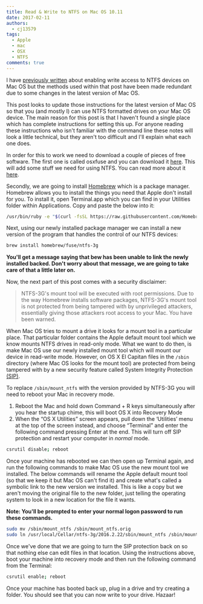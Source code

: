 ```yaml
---
title: Read & Write to NTFS on Mac OS 10.11
date: 2017-02-11
authors:
  - cj13579
tags:
  - Apple
  - mac
  - OSX
  - NTFS
comments: true
---
```

I have [previously written](http://cjblake.net/2015/01/25/native-ntfs-writes-on-mac-os-x/) about enabling write access to NTFS devices on Mac OS but the methods used within that post have been made redundant due to some changes in the latest version of Mac OS.<!-- more -->

This post looks to update those instructions for the latest version of Mac OS so that you (and mostly I) can use NTFS formatted drives on your Mac OS device. The main reason for this post is that I haven't found a single place which has complete instructions for setting this up. For anyone reading these instructions who isn't familiar with the command line these notes will look a little technical, but they aren't too difficult and I'll explain what each one does.

In order for this to work we need to download a couple of pieces of free software. The first one is called osxfuse and you can download it [here](https://github.com/osxfuse/osxfuse/releases/download/osxfuse-3.5.5/osxfuse-3.5.5.dmg). This will add some stuff we need for using NTFS. You can read more about it [here](https://osxfuse.github.io/).

Secondly, we are going to install [Homebrew](http://brew.sh) which is a package manager. Homebrew allows you to install the things you need that Apple don't install for you. To install it, open Terminal.app which you can find in your Utilities folder within Applications. Copy and paste the below into it:

```bash
/usr/bin/ruby -e "$(curl -fsSL https://raw.githubusercontent.com/Homebrew/install/master/install)"
```

Next, using our newly installed package manager we can install a new version of the program that handles the control of our NTFS devices:

```bash
brew install homebrew/fuse/ntfs-3g
```

**You'll get a message saying that bew has been unable to link the newly installed backed. Don't worry about that message, we are going to take care of that a little later on.**

Now, the next part of this post comes with a security disclaimer:

> NTFS-3G's mount tool will be executed with root permissions. Due to the way Homebrew installs software packages, NTFS-3G's mount tool is not protected from being tampered with by unprivileged attackers, essentially giving those attackers root access to your Mac. You have been warned.

When Mac OS tries to mount a drive it looks for a mount tool in a particular place. That particular folder contains the Apple default mount tool which we know mounts NTFS drives in read-only mode. What we want to do then, is make Mac OS use our newly installed mount tool which will mount our device in read-write mode. However, on OS X El Capitan files in the `/sbin` directory (where Mac OS looks for the mount tool) are protected from being tampered with by a new security feature called System Integrity Protection [(SIP)](https://support.apple.com/en-us/HT204899).

To replace `/sbin/mount_ntfs` with the version provided by NTFS-3G you will need to reboot your Mac in recovery mode. 

1. Reboot the Mac and hold down Command + R keys simultaneously after you hear the startup chime, this will boot OS X into Recovery Mode
1. When the “OS X Utilities” screen appears, pull down the ‘Utilities’ menu at the top of the screen instead, and choose “Terminal” and enter the following command pressing Enter at the end. This will turn off SIP protection and restart your computer in _normal_ mode.

```bash
csrutil disable; reboot
```

Once your machine has rebooted we can then open up Terminal again, and run the following commands to make Mac OS use the new mount tool we installed. The below commands will rename the Apple default mount tool (so that we keep it but Mac OS can't find it) and create what's called a symbolic link to the new version we installed. This is like a copy but we aren't moving the original file to the new folder, just telling the operating system to look in a new location for the file it wants. 

**Note: You'll be prompted to enter your normal logon password to run these commands.**

```bash
sudo mv /sbin/mount_ntfs /sbin/mount_ntfs.orig
sudo ln /usr/local/Cellar/ntfs-3g/2016.2.22/sbin/mount_ntfs /sbin/mount_ntfs
```

Once we've done that we are going to turn the SIP protection back on so that nothing else can edit files in that location. Using the instructions above, boot your machine into recovery mode and then run the following command from the Terminal:

```bash
csrutil enable; reboot
```

Once your machine has booted back up, plug in a drive and try creating a folder. You should see that you can now write to your drive. Hazaar!